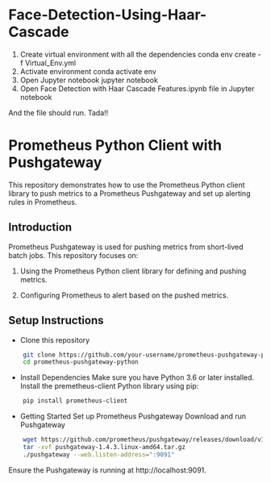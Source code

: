 # Face-Detection-Using-Haar-Cascade

1. Create virtual environment with all the dependencies
conda env create -f Virtual_Env.yml
2. Activate environment
conda activate env
3. Open Jupyter notebook
jupyter notebook
4. Open Face Detection with Haar Cascade Features.ipynb file in Jupyter notebook

And the file should run. Tada!!


# Prometheus Python Client with Pushgateway
This repository demonstrates how to use the Prometheus Python client library to push metrics to a Prometheus Pushgateway and set up alerting rules in Prometheus.

## Introduction
Prometheus Pushgateway is used for pushing metrics from short-lived batch jobs. This repository focuses on:
	
1. Using the Prometheus Python client library for defining and pushing metrics.

2. Configuring Prometheus to alert based on the pushed metrics.


## Setup Instructions
* Clone this repository
```bash
	git clone https://github.com/your-username/prometheus-pushgateway-python.git  
	cd prometheus-pushgateway-python  
````
* Install Dependencies
	Make sure you have Python 3.6 or later installed.
	Install the premetheus-client Python library using pip:
````bash
	pip install prometheus-client  
````
* Getting Started
	Set up Prometheus Pushgateway
		Download and run Pushgateway
````bash
	wget https://github.com/prometheus/pushgateway/releases/download/v1.4.3/pushgateway-1.4.3.linux-amd64.tar.gz  
	tar -xvf pushgateway-1.4.3.linux-amd64.tar.gz  
	./pushgateway --web.listen-address=":9091"  
````
Ensure the Pushgateway is running at http://localhost:9091.
